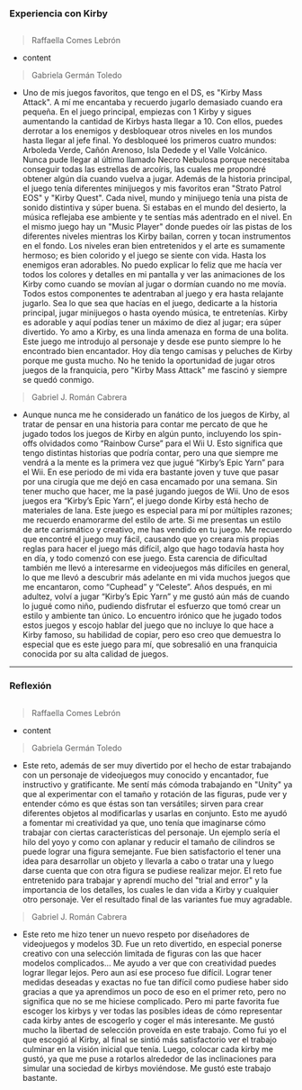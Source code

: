### Experiencia con Kirby
##

> Raffaella Comes Lebrón
- content

> Gabriela Germán Toledo
- Uno de mis juegos favoritos, que tengo en el DS, es "Kirby Mass Attack". A mí me encantaba y recuerdo jugarlo demasiado cuando era pequeña. En el juego principal, empiezas con 1 Kirby y sigues aumentando la cantidad de Kirbys hasta llegar a 10. Con ellos, puedes derrotar a los enemigos y desbloquear otros niveles en los mundos hasta llegar al jefe final. Yo desbloqueé los primeros cuatro mundos: Arboleda Verde, Cañón Arenoso, Isla Dedede y el Valle Volcánico. Nunca pude llegar al último llamado Necro Nebulosa porque necesitaba conseguir todas las estrellas de arcoíris, las cuales me propondré obtener algún día cuando vuelva a jugar. Además de la historia principal, el juego tenía diferentes minijuegos y mis favoritos eran "Strato Patrol EOS" y "Kirby Quest". Cada nivel, mundo y minijuego tenía una pista de sonido distintiva y súper buena. Si estabas en el mundo del desierto, la música reflejaba ese ambiente y te sentías más adentrado en el nivel. En el mismo juego hay un "Music Player" donde puedes oír las pistas de los diferentes niveles mientras los Kirby bailan, corren y tocan instrumentos en el fondo. Los niveles eran bien entretenidos y el arte es sumamente hermoso; es bien colorido y el juego se siente con vida. Hasta los enemigos eran adorables. No puedo explicar lo feliz que me hacía ver todos los colores y detalles en mi pantalla y ver las animaciones de los Kirby como cuando se movían al jugar o dormían cuando no me movía. Todos estos componentes te adentraban al juego y era hasta relajante jugarlo. Sea lo que sea que hacías en el juego, dedicarte a la historia principal, jugar minijuegos o hasta oyendo música, te entretenías. Kirby es adorable y aquí podías tener un máximo de diez al jugar; era súper divertido. Yo amo a Kirby, es una linda amenaza en forma de una bolita. Este juego me introdujo al personaje y desde ese punto siempre lo he encontrado bien encantador. Hoy día tengo camisas y peluches de Kirby porque me gusta mucho. No he tenido la oportunidad de jugar otros juegos de la franquicia, pero "Kirby Mass Attack" me fascinó y siempre se quedó conmigo.

> Gabriel J. Román Cabrera
- Aunque nunca me he considerado un fanático de los juegos de Kirby, al tratar de pensar en una historia para contar me percato de que he jugado todos los juegos de Kirby en algún punto, incluyendo los spin-offs olvidados como “Rainbow Curse” para el Wii U. Esto significa que tengo distintas historias que podría contar, pero una que siempre me vendrá a la mente es la primera vez que jugué “Kirby’s Epic Yarn” para el Wii. En ese periodo de mi vida era bastante joven y tuve que pasar por una cirugía que me dejó en casa encamado por una semana. Sin tener mucho que hacer, me la pasé jugando juegos de Wii. Uno de esos juegos era “Kirby’s Epic Yarn”, el juego donde Kirby está hecho de materiales de lana. Este juego es especial para mí por múltiples razones; me recuerdo enamorarme del estilo de arte. Si me presentas un estilo de arte carismático y creativo, me has vendido en tu juego. Me recuerdo que encontré el juego muy fácil, causando que yo creara mis propias reglas para hacer el juego más difícil, algo que hago todavía hasta hoy en día, y todo comenzó con ese juego. Esta carencia de dificultad también me llevó a interesarme en videojuegos más difíciles en general, lo que me llevó a descubrir más adelante en mi vida muchos juegos que me encantaron, como “Cuphead” y “Celeste”. Años después, en mi adultez, volví a jugar “Kirby’s Epic Yarn” y me gustó aún más de cuando lo jugué como niño, pudiendo disfrutar el esfuerzo que tomó crear un estilo y ambiente tan único. Lo encuentro irónico que he jugado todos estos juegos y escojo hablar del juego que no incluye lo que hace a Kirby famoso, su habilidad de copiar, pero eso creo que demuestra lo especial que es este juego para mí, que sobresalió en una franquicia conocida por su alta calidad de juegos.
---

### Reflexión
##

> Raffaella Comes Lebrón
- content

> Gabriela Germán Toledo
- Este reto, además de ser muy divertido por el hecho de estar trabajando con un personaje de videojuegos muy conocido y encantador, fue instructivo y gratificante. Me sentí más cómoda trabajando en "Unity" ya que al experimentar con el tamaño y rotación de las figuras, pude ver y entender cómo es que éstas son tan versátiles; sirven para crear diferentes objetos al modificarlas y usarlas en conjunto. Esto me ayudó a fomentar mi creatividad ya que, uno tenía que imaginarse cómo trabajar con ciertas características del personaje. Un ejemplo sería el hilo del yoyo y como con aplanar y reducir el tamaño de cilindros se puede lograr una figura semejante. Fue bien satisfactorio el tener una idea para desarrollar un objeto y llevarla a cabo o tratar una y luego darse cuenta que con otra figura se pudiese realizar mejor. El reto fue entretenido para trabajar y aprendí mucho del "trial and error" y la importancia de los detalles, los cuales le dan vida a Kirby y cualquier otro personaje. Ver el resultado final de las variantes fue muy agradable. 

> Gabriel J. Román Cabrera

- Este reto me hizo tener un nuevo respeto por diseñadores de videojuegos y modelos 3D. Fue un reto divertido, en especial ponerse creativo con una selección limitada de figuras con las que hacer modelos complicados… Me ayudo a ver que con creatividad puedes lograr llegar lejos. Pero aun así ese proceso fue difícil. Lograr tener medidas deseadas y exactas no fue tan difícil como pudiese haber sido gracias a que ya aprendimos un poco de eso en el primer reto, pero no significa que no se me hiciese complicado. Pero mi parte favorita fue escoger los kirbys y ver todas las posibles ideas de cómo representar cada kirby antes de escogerlo y coger el más interesante. Me gustó mucho la libertad de selección proveída en este trabajo. Como fui yo el que escogió al Kirby, al final se sintió más satisfactorio ver el trabajo culminar en la visión inicial que tenía. Luego, colocar cada kirby me gustó, ya que me puse a rotarlos alrededor de las inclinaciones para simular una sociedad de kirbys moviéndose. Me gustó este trabajo bastante.
